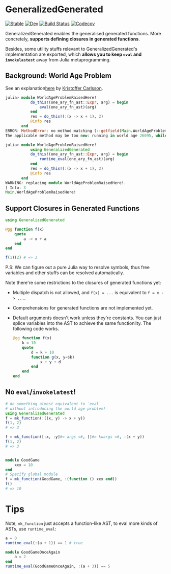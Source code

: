 # GeneralizedGenerated

[![Stable](https://img.shields.io/badge/docs-stable-blue.svg)](https://thautwarm.github.io/GeneralizedGenerated.jl/stable)
[![Dev](https://img.shields.io/badge/docs-dev-blue.svg)](https://thautwarm.github.io/GeneralizedGenerated.jl/dev)
[![Build Status](https://travis-ci.com/thautwarm/GeneralizedGenerated.jl.svg?branch=master)](https://travis-ci.com/thautwarm/GeneralizedGenerated.jl)
[![Codecov](https://codecov.io/gh/thautwarm/GeneralizedGenerated.jl/branch/master/graph/badge.svg)](https://codecov.io/gh/thautwarm/GeneralizedGenerated.jl)


GeneralizedGenerated enables the generalised generated functions. More concretely,
**supports defining closures in generated functions**.

Besides, some utility stuffs relevant to GeneralizedGenerated's implementation are exported,
which **allows you to keep `eval` and `invokelastest`** away from Julia
metaprogramming.


## Background: World Age Problem

See an explanation[here](https://discourse.julialang.org/t/world-age-problem-explanation/9714/4?u=thautwarm) by [Kristoffer Carlsson](https://github.com/KristofferC).

```julia
julia> module WorldAgeProblemRaisedHere!
           do_this!(one_ary_fn_ast::Expr, arg) = begin
               eval(one_ary_fn_ast)(arg)
           end
           res = do_this!(:(x -> x + 1), 2)
           @info res
       end
ERROR: MethodError: no method matching (::getfield(Main.WorldAgeProblemRaisedHere!, Symbol("##1#2")))(::Int64)
The applicable method may be too new: running in world age 26095, while current world is 26096.

julia> module WorldAgeProblemRaisedHere!
           using GeneralizedGenerated
           do_this!(one_ary_fn_ast::Expr, arg) = begin
               runtime_eval(one_ary_fn_ast)(arg)
           end
           res = do_this!(:(x -> x + 1), 2)
           @info res
       end
WARNING: replacing module WorldAgeProblemRaisedHere!.
[ Info: 3
Main.WorldAgeProblemRaisedHere!
```

## Support Closures in Generated Functions

```julia
using GeneralizedGenerated

@gg function f(x)
    quote
        a -> x + a
    end
end

f(1)(2) # => 3

```

P.S: We can figure out a pure Julia way to resolve symbols, thus free variables and
other stuffs can be resolved automatically.

Note there're some restrictions to the closures of generated functions yet:

- Multiple dispatch is not allowed, and `f(x) = ...` is equivalent to `f = x -> ...`.
- Comprehensions for generated functions are not implemented yet.
- Default arguments doesn't work unless they're constants. You can just splice variables into the AST to achieve the same   functionlity. The following code works.

    ```julia
    @gg function f(x)
        k = 10
        quote
            d = k + 10
            function g(x, y=$k)
                x + y + d
            end
        end
    end
    ```

## No `eval`/`invokelatest`!

```julia
# do something almost equivalent to `eval`
# without introducing the world age problem!
using GeneralizedGenerated
f = mk_function(:((x, y) -> x + y))
f(1, 2)
# => 3

f = mk_function([:x, :y]#= args =#, []#= kwargs =#, :(x + y))
f(1, 2)
# => 3


module GoodGame
    xxx = 10
end
# Specify global module
f = mk_function(GoodGame, :(function () xxx end))
f()
# => 10
```

Tips
==============

Note, `mk_function` just accepts a function-like AST, to eval more kinds of
ASTs, use `runtime_eval`:

```julia
a = 0
runtime_eval(:(a + 1)) == 1 # true

module GoodGameOnceAgain
    a = 2
end
runtime_eval(GoodGameOnceAgain, :(a + 3)) == 5
```